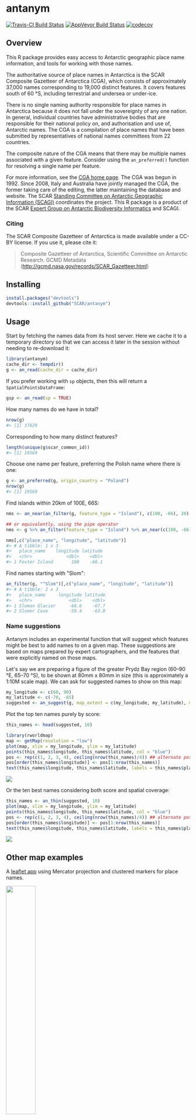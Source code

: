 
<!-- README.md is generated from README.Rmd. Please edit that file -->
antanym
=======

[![Travis-CI Build Status](https://travis-ci.org/SCAR/antanym.svg?branch=master)](https://travis-ci.org/SCAR/antanym) [![AppVeyor Build Status](https://ci.appveyor.com/api/projects/status/github/SCAR/antanym?branch=master&svg=true)](https://ci.appveyor.com/project/SCAR/antanym) [![codecov](https://codecov.io/gh/SCAR/antanym/branch/master/graph/badge.svg)](https://codecov.io/gh/SCAR/antanym)

Overview
--------

This R package provides easy access to Antarctic geographic place name information, and tools for working with those names.

The authoritative source of place names in Antarctica is the SCAR Composite Gazetteer of Antarctica (CGA), which consists of approximately 37,000 names corresponding to 19,000 distinct features. It covers features south of 60 °S, including terrestrial and undersea or under-ice.

There is no single naming authority responsible for place names in Antarctica because it does not fall under the sovereignty of any one nation. In general, individual countries have administrative bodies that are responsible for their national policy on, and authorisation and use of, Antarctic names. The CGA is a compilation of place names that have been submitted by representatives of national names committees from 22 countries.

The composite nature of the CGA means that there may be multiple names associated with a given feature. Consider using the `an_preferred()` function for resolving a single name per feature.

For more information, see the [CGA home page](http://data.aad.gov.au/aadc/gaz/scar/). The CGA was begun in 1992. Since 2008, Italy and Australia have jointly managed the CGA, the former taking care of the editing, the latter maintaining the database and website. The SCAR [Standing Committee on Antarctic Geographic Information (SCAGI)](http://www.scar.org/data-products/scagi) coordinates the project. This R package is a product of the SCAR [Expert Group on Antarctic Biodiversity Informatics](http://www.scar.org/ssg/life-sciences/eg-abi) and SCAGI.

### Citing

The SCAR Composite Gazetteer of Antarctica is made available under a CC-BY license. If you use it, please cite it:

> Composite Gazetteer of Antarctica, Scientific Committee on Antarctic Research. GCMD Metadata (<http://gcmd.nasa.gov/records/SCAR_Gazetteer.html>)

Installing
----------

``` r
install.packages("devtools")
devtools::install_github("SCAR/antanym")
```

Usage
-----

Start by fetching the names data from its host server. Here we cache it to a temporary directory so that we can access it later in the session without needing to re-download it:

``` r
library(antanym)
cache_dir <- tempdir()
g <- an_read(cache_dir = cache_dir)
```

If you prefer working with `sp` objects, then this will return a `SpatialPointsDataFrame`:

``` r
gsp <- an_read(sp = TRUE)
```

How many names do we have in total?

``` r
nrow(g)
#> [1] 37629
```

Corresponding to how many distinct features?

``` r
length(unique(g$scar_common_id))
#> [1] 19569
```

Choose one name per feature, preferring the Polish name where there is one:

``` r
g <- an_preferred(g, origin_country = "Poland")
nrow(g)
#> [1] 19569
```

Find islands within 20km of 100E, 66S:

``` r
nms <- an_near(an_filter(g, feature_type = "Island"), c(100, -66), 20)

## or equivalently, using the pipe operator
nms <- g %>% an_filter(feature_type = "Island") %>% an_near(c(100, -66), 20)

nms[,c("place_name", "longitude", "latitude")]
#> # A tibble: 1 x 3
#>   place_name    longitude latitude
#>   <chr>             <dbl>    <dbl>
#> 1 Foster Island       100    -66.1
```

Find names starting with "Slom":

``` r
an_filter(g, "^Slom")[,c("place_name", "longitude", "latitude")]
#> # A tibble: 2 x 3
#>   place_name     longitude latitude
#>   <chr>              <dbl>    <dbl>
#> 1 Sloman Glacier     -68.6    -67.7
#> 2 Slomer Cove        -59.4    -63.8
```

### Name suggestions

Antanym includes an experimental function that will suggest which features might be best to add names to on a given map. These suggestions are based on maps prepared by expert cartographers, and the features that were explicitly named on those maps.

Let's say we are preparing a figure of the greater Prydz Bay region (60–90 °E, 65–70 °S), to be shown at 80mm x 80mm in size (this is approximately a 1:10M scale map). We can ask for suggested names to show on this map:

``` r
my_longitude <- c(60, 90)
my_latitude <- c(-70, -65)
suggested <- an_suggest(g, map_extent = c(my_longitude, my_latitude), map_dimensions = c(80, 80))
```

Plot the top ten names purely by score:

``` r
this_names <- head(suggested, 10)

library(rworldmap)
map <- getMap(resolution = "low")
plot(map, xlim = my_longitude, ylim = my_latitude)
points(this_names$longitude, this_names$latitude, col = "blue")
pos <- rep(c(1, 2, 3, 4), ceiling(nrow(this_names)/4)) ## alternate positions of labels to reduce overlap
pos[order(this_names$longitude)] <- pos[1:nrow(this_names)]
text(this_names$longitude, this_names$latitude, labels = this_names$place_name, pos = pos)
```

<img src="vignettes/README-unnamed-chunk-10-1.png" style="display: block; margin: auto;" />

Or the ten best names considering both score and spatial coverage:

``` r
this_names <- an_thin(suggested, 10)
plot(map, xlim = my_longitude, ylim = my_latitude)
points(this_names$longitude, this_names$latitude, col = "blue")
pos <- rep(c(1, 2, 3, 4), ceiling(nrow(this_names)/4)) ## alternate positions of labels to reduce overlap
pos[order(this_names$longitude)] <- pos[1:nrow(this_names)]
text(this_names$longitude, this_names$latitude, labels = this_names$place_name, pos = pos)
```

<img src="vignettes/README-unnamed-chunk-11-1.png" style="display: block; margin: auto;" />

Other map examples
------------------

A [leaflet app](https://australianantarcticdatacentre.github.io/antanym-demo/leaflet.html) using Mercator projection and clustered markers for place names.

<a href="https://australianantarcticdatacentre.github.io/antanym-demo/leaflet.html"><img src="vignettes/README-leaflet.png" width="40%" /></a>

And a similar example using a [polar stereographic projection](https://australianantarcticdatacentre.github.io/antanym-demo/leafletps.html).

<a href="https://australianantarcticdatacentre.github.io/antanym-demo/leafletps.html"><img src="vignettes/README-leafletps.png" width="40%" /></a>

See the [antanym-demo](https://github.com/AustralianAntarcticDataCentre/antanym-demo) repository for the source code of these examples.

Future directions
-----------------

Antanym currently only provides information from the SCAR CGA. This does not cover other features that may be of interest to Antarctic researchers, such as those on subantarctic islands or features that have informal names not registered in the CGA. Antanym may be expanded to cover extra gazetters containing such information, at a later date.
